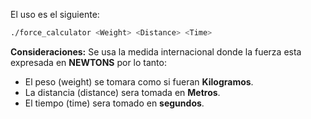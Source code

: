 El uso es el siguiente:
```bash
./force_calculator <Weight> <Distance> <Time>
```
__Consideraciones:__
Se usa la medida internacional donde la fuerza esta expresada en __NEWTONS__ por lo tanto:
- El peso (weight) se tomara como si fueran __Kilogramos__.
- La distancia (distance) sera tomada en __Metros__.
- El tiempo (time) sera tomado en __segundos__.
